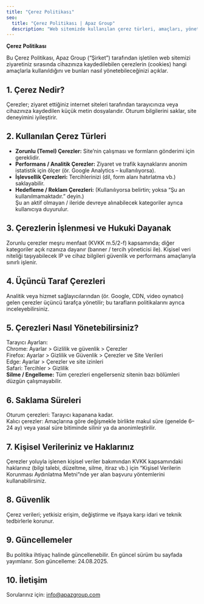 ```yaml
---
title: "Çerez Politikası"
seo:
  title: "Çerez Politikası | Apaz Group"
  description: "Web sitemizde kullanılan çerez türleri, amaçları, yönetim ve saklama süreleri hakkında bilgilendirme."
---
```

**Çerez Politikası**

Bu Çerez Politikası, Apaz Group (“Şirket”) tarafından işletilen web sitemizi ziyaretiniz sırasında cihazınıza kaydedilebilen çerezlerin (cookies) hangi amaçlarla kullanıldığını ve bunları nasıl yönetebileceğinizi açıklar.

## 1. Çerez Nedir?
Çerezler; ziyaret ettiğiniz internet siteleri tarafından tarayıcınıza veya cihazınıza kaydedilen küçük metin dosyalarıdır. Oturum bilgilerini saklar, site deneyimini iyileştirir.

## 2. Kullanılan Çerez Türleri
- **Zorunlu (Temel) Çerezler:** Site’nin çalışması ve formların gönderimi için gereklidir.  
- **Performans / Analitik Çerezler:** Ziyaret ve trafik kaynaklarını anonim istatistik için ölçer (ör. Google Analytics – kullanılıyorsa).  
- **İşlevsellik Çerezleri:** Tercihlerinizi (dil, form alanı hatırlatma vb.) saklayabilir.  
- **Hedefleme / Reklam Çerezleri:** (Kullanılıyorsa belirtin; yoksa “Şu an kullanılmamaktadır.” deyin.)  
Şu an aktif olmayan / ileride devreye alınabilecek kategoriler ayrıca kullanıcıya duyurulur.

## 3. Çerezlerin İşlenmesi ve Hukuki Dayanak
Zorunlu çerezler meşru menfaat (KVKK m.5/2-f) kapsamında; diğer kategoriler açık rızanıza dayanır (banner / tercih yöneticisi ile). Kişisel veri niteliği taşıyabilecek IP ve cihaz bilgileri güvenlik ve performans amaçlarıyla sınırlı işlenir.

## 4. Üçüncü Taraf Çerezleri
Analitik veya hizmet sağlayıcılarından (ör. Google, CDN, video oynatıcı) gelen çerezler üçüncü tarafça yönetilir; bu tarafların politikalarını ayrıca inceleyebilirsiniz.

## 5. Çerezleri Nasıl Yönetebilirsiniz?
Tarayıcı Ayarları:  
Chrome: Ayarlar > Gizlilik ve güvenlik > Çerezler  
Firefox: Ayarlar > Gizlilik ve Güvenlik > Çerezler ve Site Verileri  
Edge: Ayarlar > Çerezler ve site izinleri  
Safari: Tercihler > Gizlilik  
**Silme / Engelleme:** Tüm çerezleri engellerseniz sitenin bazı bölümleri düzgün çalışmayabilir.

## 6. Saklama Süreleri
Oturum çerezleri: Tarayıcı kapanana kadar.  
Kalıcı çerezler: Amaçlarına göre değişmekle birlikte makul süre (genelde 6–24 ay) veya yasal süre bitiminde silinir ya da anonimleştirilir.

## 7. Kişisel Verileriniz ve Haklarınız
Çerezler yoluyla işlenen kişisel veriler bakımından KVKK kapsamındaki haklarınız (bilgi talebi, düzeltme, silme, itiraz vb.) için “Kişisel Verilerin Korunması Aydınlatma Metni”nde yer alan başvuru yöntemlerini kullanabilirsiniz.

## 8. Güvenlik
Çerez verileri; yetkisiz erişim, değiştirme ve ifşaya karşı idari ve teknik tedbirlerle korunur.

## 9. Güncellemeler
Bu politika ihtiyaç halinde güncellenebilir. En güncel sürüm bu sayfada yayımlanır. Son güncelleme: 24.08.2025.

## 10. İletişim
Sorularınız için: info@apazgroup.com
